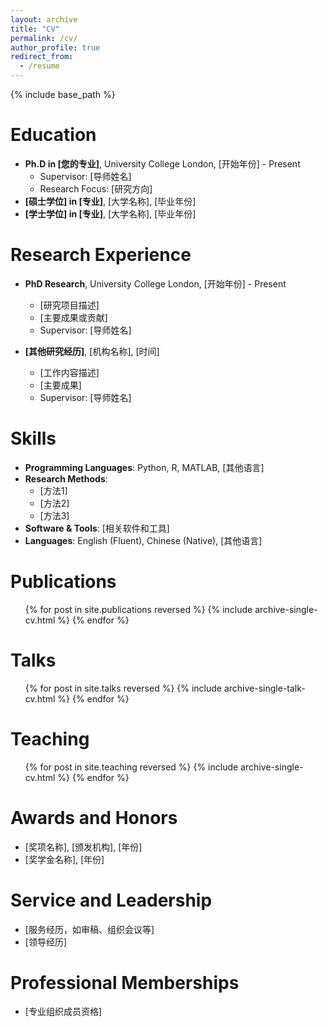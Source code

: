 ```yaml
---
layout: archive
title: "CV"
permalink: /cv/
author_profile: true
redirect_from:
  - /resume
---
```


{% include base_path %}

Education
======
* **Ph.D in [您的专业]**, University College London, [开始年份] - Present
  * Supervisor: [导师姓名]
  * Research Focus: [研究方向]
* **[硕士学位] in [专业]**, [大学名称], [毕业年份]
* **[学士学位] in [专业]**, [大学名称], [毕业年份]

Research Experience
======
* **PhD Research**, University College London, [开始年份] - Present
  * [研究项目描述]
  * [主要成果或贡献]
  * Supervisor: [导师姓名]

* **[其他研究经历]**, [机构名称], [时间]
  * [工作内容描述]
  * [主要成果]
  * Supervisor: [导师姓名]

Skills
======
* **Programming Languages**: Python, R, MATLAB, [其他语言]
* **Research Methods**: 
  * [方法1]
  * [方法2]
  * [方法3]
* **Software & Tools**: [相关软件和工具]
* **Languages**: English (Fluent), Chinese (Native), [其他语言]

Publications
======
  <ul>{% for post in site.publications reversed %}
    {% include archive-single-cv.html %}
  {% endfor %}</ul>
  
Talks
======
  <ul>{% for post in site.talks reversed %}
    {% include archive-single-talk-cv.html  %}
  {% endfor %}</ul>
  
Teaching
======
  <ul>{% for post in site.teaching reversed %}
    {% include archive-single-cv.html %}
  {% endfor %}</ul>
  
Awards and Honors
======
* [奖项名称], [颁发机构], [年份]
* [奖学金名称], [年份]

Service and Leadership
======
* [服务经历，如审稿、组织会议等]
* [领导经历]

Professional Memberships
======
* [专业组织成员资格]
